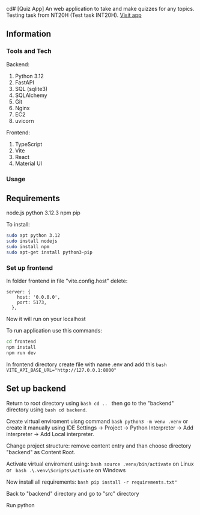 cd# [Quiz App]
An web application to take and make quizzes for any topics. Testing task from NT20H (Test task INT20H). [Visit app](http://13.60.96.236:5173)

## Information

### Tools and Tech

Backend:
1. Python 3.12
2. FastAPI
3. SQL (sqlite3)
4. SQLAlchemy
5. Git
6. Nginx
7. EC2
8. uvicorn

Frontend:
1. TypeScript
2. Vite
3. React
4. Material UI

### Usage

## Requirements

node.js
python 3.12.3
npm
pip

To install:
```bash
sudo apt python 3.12
sudo install nodejs
sudo install npm
sudo apt-get install python3-pip
```

### Set up frontend

In folder frontend in file "vite.config.host" delete:
```
server: {
    host: '0.0.0.0',
    port: 5173,
  },
```
Now it will run on your localhost

To run application use this commands:
```bash
cd frontend
npm install
npm run dev
```
In frontend directory create file with name .env and add this ```bash VITE_API_BASE_URL="http://127.0.0.1:8000"```

## Set up backend

Return to root directory using ```bash cd .. ```  then go to the "backend" directory using ```bash cd backend```.


Create virtual enviroment uisng command ```bash python3 -m venv .venv``` or create it manually using IDE Settings -> Project -> Python Interpreter -> Add interpreter -> Add Local interpreter.


Change project structure: remove content entry and than choose directory "backend" as Content Root.


Activate virtual enviroment using: ```bash source .venv/bin/activate``` on Linux or ``` bash .\.venv\Scripts\activate``` on Windows


Now install all requirements: ```bash pip install -r requirements.txt" ```

Back to "backend" directory and go to "src" directory

Run python
